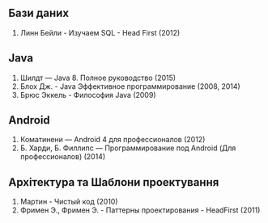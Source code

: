 ## Бази даних
1) Линн Бейли - Изучаем SQL - Head First (2012)

## Java
1) Шилдт — Java 8. Полное руководство (2015)
2) Блох Дж. - Java Эффективное программирование (2008, 2014)
3) Брюс Эккель - Философия Java (2009)

## Android
1) Коматинени — Android 4 для профессионалов (2012)
2) Б. Харди, Б. Филлипс — Программирование под Android (Для профессионалов) (2014)

## Архітектура та Шаблони проектування
1) Мартин - Чистый код (2010)
2) Фримен Э., Фримен Э. - Паттерны проектирования - HeadFirst (2011)

